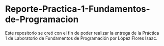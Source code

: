 # Reporte-Practica-1-Fundamentos-de-Programacion
Este repositorio se creó con el fin de poder realizar la entrega de la Práctica 1 de Laboratorio de Fundamentos de Programación por López Flores Isaac.
